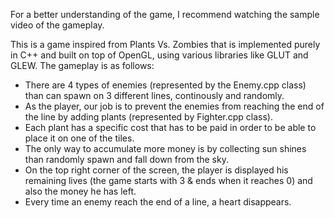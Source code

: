 
For a better understanding of the game, I recommend watching the sample video of the gameplay.

This is a game inspired from Plants Vs. Zombies that is implemented purely in C++ and built on top of OpenGL, using various libraries like GLUT and GLEW.
The gameplay is as follows:
- There are 4 types of enemies (represented by the Enemy.cpp class) than can spawn on 3 different lines, continously and randomly.
- As the player, our job is to prevent the enemies from reaching the end of the line by adding plants (represented by Fighter.cpp class).
- Each plant has a specific cost that has to be paid in order to be able to place it on one of the tiles.
- The  only way to accumulate more money is by collecting sun shines than randomly spawn and fall down from the sky.
- On the top right corner of the screen, the player is displayed his remaining lives (the game starts with 3 & ends when it reaches 0) and also the money he has left.
- Every time an enemy reach the end of a line, a heart disappears.




